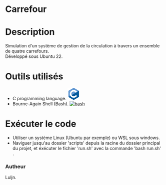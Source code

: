 # Carrefour

# Description

Simulation d'un système de gestion de la circulation à travers un ensemble de quatre carrefours.<br/>
Développé sous Ubuntu 22.

# Outils utilisés

- C programming language. <a href="https://www.cprogramming.com/" target="_blank" rel="noreferrer"> <img src="https://raw.githubusercontent.com/devicons/devicon/master/icons/c/c-original.svg" alt="c" width="40" height="40"/> </a>
- Bourne-Again Shell (Bash). <a href="https://www.gnu.org/software/bash/" target="_blank" rel="noreferrer"> <img src="https://www.vectorlogo.zone/logos/gnu_bash/gnu_bash-icon.svg" alt="bash" width="40" height="40" style="background-color: white;"/> </a>

# Exécuter le code

- Utiliser un système Linux (Ubuntu par exemple) ou WSL sous windows.
- Naviguer jusqu'au dossier 'scripts' depuis la racine du dossier principal du projet, et éxécuter le fichier 'run.sh' avec la commande 'bash run.sh' .

### Autheur

Luljn.